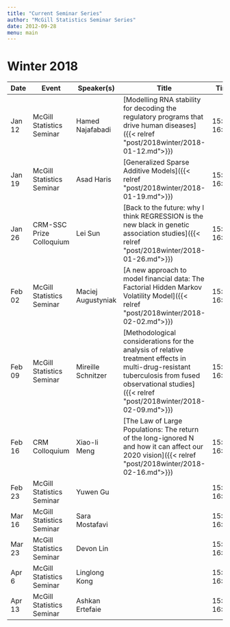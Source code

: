 ```yaml
---
title: "Current Seminar Series"
author: "McGill Statistics Seminar Series"
date: 2012-09-28
menu: main
---
```


# Winter 2018 
| Date   | Event                     | Speaker(s)         | Title                                                                                                                                              | Time        | Location                                       |
|--------|---------------------------|--------------------|----------------------------------------------------------------------------------------------------------------------------------------------------|-------------|------------------------------------------------|
| Jan 12 | McGill Statistics Seminar | Hamed Najafabadi   | [Modelling RNA stability for decoding the regulatory programs that drive human diseases]({{< relref "post/2018winter/2018-01-12.md">}})                     | 15:30-16:30 | BURN 1205                                      |
| Jan 19 | McGill Statistics Seminar | Asad Haris         | [Generalized Sparse Additive Models]({{< relref "post/2018winter/2018-01-19.md">}})                                                                                                                 | 15:30-16:30 | BURN 1205                                      |
| Jan 26 | CRM-SSC Prize Colloquium  | Lei Sun            | [Back to the future: why I think REGRESSION is the new black in genetic association studies]({{< relref "post/2018winter/2018-01-26.md">}})                                                         | 15:30-16:30 | ROOM 6254 Pavillon André-Aisenstadt 2920, UdeM |
| Feb 02 | McGill Statistics Seminar | Maciej Augustyniak | [A new approach to model financial data: The Factorial Hidden Markov Volatility Model]({{< relref "post/2018winter/2018-02-02.md">}})                                                               | 15:30-16:30 | BURN 1205                                      |
| Feb 09 | McGill Statistics Seminar | Mireille Schnitzer | [Methodological considerations for the analysis of relative treatment effects in multi-drug-resistant tuberculosis from fused observational studies]({{< relref "post/2018winter/2018-02-09.md">}}) | 15:30-16:30 | BURN 1205                                      |
| Feb 16 | CRM Colloquium            | Xiao-li Meng       | [The Law of Large Populations: The return of the long-ignored N and how it can affect our 2020 vision]({{< relref "post/2018winter/2018-02-16.md">}})                                               | 15:30-16:30 | OTTO MAASS 217                                 |
| Feb 23 | McGill Statistics Seminar | Yuwen Gu           |                                                                                                                                                    | 15:30-16:30 | BURN 1205                                      |
| Mar 16 | McGill Statistics Seminar | Sara Mostafavi     |                                                                                                                                                    | 15:30-16:30 | BURN 1205                                      |
| Mar 23 | McGill Statistics Seminar | Devon Lin          |                                                                                                                                                    | 15:30-16:30 | BURN 1205                                      |
| Apr 6  | McGill Statistics Seminar | Linglong Kong      |                                                                                                                                                    | 15:30-16:30 | BURN 1205                                      |
| Apr 13 | McGill Statistics Seminar | Ashkan Ertefaie    |                                                                                                                                                    | 15:30-16:30 | BURN 1205                                      |